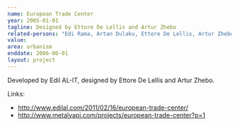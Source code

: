 ```yaml
---
name: European Trade Center
year: 2005-01-01
tagline: Designed by Ettore De Lellis and Artur Zhebo
related-persons: "Edi Rama, Artan Dulaku, Ettore De Lellis, Artur Zhebo"
value:
area: urbanism
enddate: 2006-06-01
layout: project
---
```

Developed by Edil AL-IT, designed by Ettore De Lellis and Artur Zhebo.

Links:
* <http://www.edilal.com/2011/02/16/european-trade-center/>
* <http://www.metalyapi.com/projects/european-trade-center?p=1>
